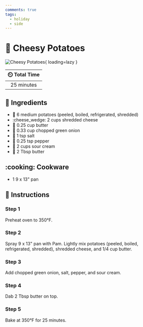 ```yaml
---
comments: true
tags:
  - holiday
  - side
---
```

# :potato: Cheesy Potatoes

![Cheesy Potatoes](../assets/images/cheesy-potatoes.jpg){ loading=lazy }

| :timer_clock: Total Time |
|:-----------------------: |
| 25 minutes |

## :salt: Ingredients

- :potato: 6 medium potatoes (peeled, boiled, refrigerated, shredded)
- :cheese_wedge: 2 cups shredded cheese
- :butter: 0.25 cup butter
- :onion: 0.33 cup chopped green onion
- :salt: 1 tsp salt
- :salt: 0.25 tsp pepper
- :rice: 2 cups sour cream
- :butter: 2 Tbsp butter

## :cooking: Cookware

- 1 9 x 13" pan

## :pencil: Instructions

### Step 1

Preheat oven to 350°F.

### Step 2

Spray 9 x 13" pan with Pam. Lightly mix potatoes (peeled, boiled, refrigerated, shredded), shredded cheese, and 1/4 cup
butter.

### Step 3

Add chopped green onion, salt, pepper, and sour cream.

### Step 4

Dab 2 Tbsp butter on top.

### Step 5

Bake at 350°F for 25 minutes.
